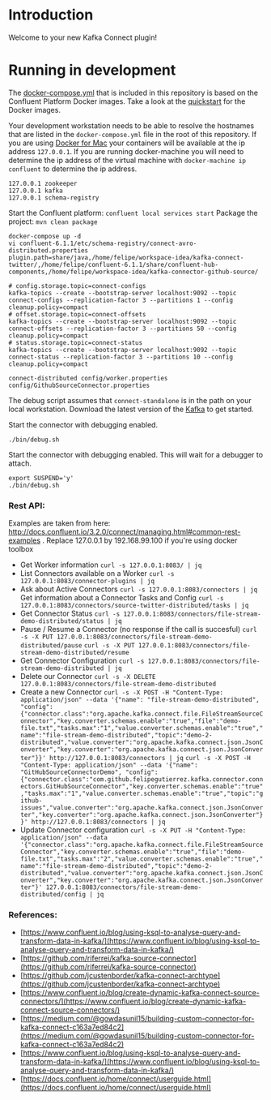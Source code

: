 # Introduction

Welcome to your new Kafka Connect plugin!

# Running in development


The [docker-compose.yml](docker-compose.yml) that is included in this repository is based on the Confluent Platform Docker
images. Take a look at the [quickstart](http://docs.confluent.io/current/cp-docker-images/docs/quickstart.html#getting-started-with-docker-client)
for the Docker images. 

Your development workstation needs to be able to resolve the hostnames that are listed in the `docker-compose.yml` 
file in the root of this repository. If you are using [Docker for Mac](https://docs.docker.com/v17.12/docker-for-mac/install/)
your containers will be available at the ip address `127.0.0.1`. If you are running docker-machine
you will need to determine the ip address of the virtual machine with `docker-machine ip confluent`
to determine the ip address.

```
127.0.0.1 zookeeper
127.0.0.1 kafka
127.0.0.1 schema-registry
```


Start the Confluent platform: `confluent local services start`
Package the project: `mvn clean package`

```
docker-compose up -d
vi confluent-6.1.1/etc/schema-registry/connect-avro-distributed.properties
plugin.path=share/java,/home/felipe/workspace-idea/kafka-connect-twitter/,/home/felipe/confluent-6.1.1/share/confluent-hub-components,/home/felipe/workspace-idea/kafka-connector-github-source/

# config.storage.topic=connect-configs
kafka-topics --create --bootstrap-server localhost:9092 --topic connect-configs --replication-factor 3 --partitions 1 --config cleanup.policy=compact
# offset.storage.topic=connect-offsets
kafka-topics --create --bootstrap-server localhost:9092 --topic connect-offsets --replication-factor 3 --partitions 50 --config cleanup.policy=compact
# status.storage.topic=connect-status
kafka-topics --create --bootstrap-server localhost:9092 --topic connect-status --replication-factor 3 --partitions 10 --config cleanup.policy=compact

connect-distributed config/worker.properties config/GithubSourceConnector.properties
```


The debug script assumes that `connect-standalone` is in the path on your local workstation. Download 
the latest version of the [Kafka](https://www.confluent.io/download/) to get started.


Start the connector with debugging enabled.
 
```
./bin/debug.sh
```

Start the connector with debugging enabled. This will wait for a debugger to attach.

```
export SUSPEND='y'
./bin/debug.sh
```

### Rest API:
Examples are taken from here: http://docs.confluent.io/3.2.0/connect/managing.html#common-rest-examples . Replace 127.0.0.1 by 192.168.99.100 if you're using docker toolbox
- Get Worker information
  `curl -s 127.0.0.1:8083/ | jq`
- List Connectors available on a Worker
  `curl -s 127.0.0.1:8083/connector-plugins | jq`
- Ask about Active Connectors
  `curl -s 127.0.0.1:8083/connectors | jq`
  Get information about a Connector Tasks and Config
  `curl -s 127.0.0.1:8083/connectors/source-twitter-distributed/tasks | jq`
- Get Connector Status
  `curl -s 127.0.0.1:8083/connectors/file-stream-demo-distributed/status | jq`
- Pause / Resume a Connector (no response if the call is succesful)
  `curl -s -X PUT 127.0.0.1:8083/connectors/file-stream-demo-distributed/pause`
  `curl -s -X PUT 127.0.0.1:8083/connectors/file-stream-demo-distributed/resume`
- Get Connector Configuration
  `curl -s 127.0.0.1:8083/connectors/file-stream-demo-distributed | jq`
- Delete our Connector
  `curl -s -X DELETE 127.0.0.1:8083/connectors/file-stream-demo-distributed`
- Create a new Connector
  `curl -s -X POST -H "Content-Type: application/json" --data '{"name": "file-stream-demo-distributed", "config":{"connector.class":"org.apache.kafka.connect.file.FileStreamSourceConnector","key.converter.schemas.enable":"true","file":"demo-file.txt","tasks.max":"1","value.converter.schemas.enable":"true","name":"file-stream-demo-distributed","topic":"demo-2-distributed","value.converter":"org.apache.kafka.connect.json.JsonConverter","key.converter":"org.apache.kafka.connect.json.JsonConverter"}}' http://127.0.0.1:8083/connectors | jq`
  `curl -s -X POST -H "Content-Type: application/json" --data '{"name": "GitHubSourceConnectorDemo", "config":{"connector.class":"com.github.felipegutierrez.kafka.connector.connectors.GitHubSourceConnector","key.converter.schemas.enable":"true","tasks.max":"1","value.converter.schemas.enable":"true","topic":"github-issues","value.converter":"org.apache.kafka.connect.json.JsonConverter","key.converter":"org.apache.kafka.connect.json.JsonConverter"}}' http://127.0.0.1:8083/connectors | jq`
- Update Connector configuration
  `curl -s -X PUT -H "Content-Type: application/json" --data '{"connector.class":"org.apache.kafka.connect.file.FileStreamSourceConnector","key.converter.schemas.enable":"true","file":"demo-file.txt","tasks.max":"2","value.converter.schemas.enable":"true","name":"file-stream-demo-distributed","topic":"demo-2-distributed","value.converter":"org.apache.kafka.connect.json.JsonConverter","key.converter":"org.apache.kafka.connect.json.JsonConverter"}' 127.0.0.1:8083/connectors/file-stream-demo-distributed/config | jq`


### References:
- [https://www.confluent.io/blog/using-ksql-to-analyse-query-and-transform-data-in-kafka/](https://www.confluent.io/blog/using-ksql-to-analyse-query-and-transform-data-in-kafka/)
- [https://github.com/riferrei/kafka-source-connector](https://github.com/riferrei/kafka-source-connector)
- [https://github.com/jcustenborder/kafka-connect-archtype](https://github.com/jcustenborder/kafka-connect-archtype)
- [https://www.confluent.io/blog/create-dynamic-kafka-connect-source-connectors/](https://www.confluent.io/blog/create-dynamic-kafka-connect-source-connectors/)
- [https://medium.com/@gowdasunil15/building-custom-connector-for-kafka-connect-c163a7ed84c2](https://medium.com/@gowdasunil15/building-custom-connector-for-kafka-connect-c163a7ed84c2)
- [https://www.confluent.io/blog/using-ksql-to-analyse-query-and-transform-data-in-kafka/](https://www.confluent.io/blog/using-ksql-to-analyse-query-and-transform-data-in-kafka/)
- [https://docs.confluent.io/home/connect/userguide.html](https://docs.confluent.io/home/connect/userguide.html)


